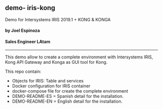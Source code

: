 ## demo- iris-kong
Demo for Intersystems IRIS 2019.1 + KONG & KONGA

#### by Joel Espinoza
#### Sales Engineer LAtam

---

This demo allow to create a complete environment with Intersystems IRIS, Kong API Gateway and Konga as GUI tool for Kong.

This repo contain:
* Objects for IRIS: Table and services
* Docker configuration for IRIS container
* docker-compose file for create the complete environment
* DEMO-README-ES = Spanish detail for the installation.
* DEMO-README-EN = English detail for the installation.
